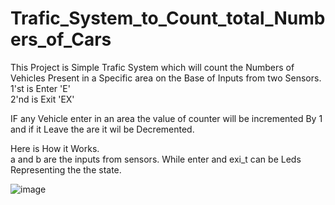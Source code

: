 # Trafic_System_to_Count_total_Numbers_of_Cars
This Project is Simple Trafic System which will count the Numbers of Vehicles Present in a Specific area on the Base of Inputs from two Sensors.   
1'st is Enter 'E'  
2'nd is Exit  'EX'  

IF any Vehicle enter in an area the value of counter will be incremented By 1 and if it Leave the are it wil be Decremented.  

Here is How it Works.  
a and b are the inputs from sensors. While enter and exi_t can be Leds Representing the the state. 

![image](https://user-images.githubusercontent.com/73050746/147484232-eadbc06a-8d83-49a6-bf50-cf2ee7d8fa42.png)
